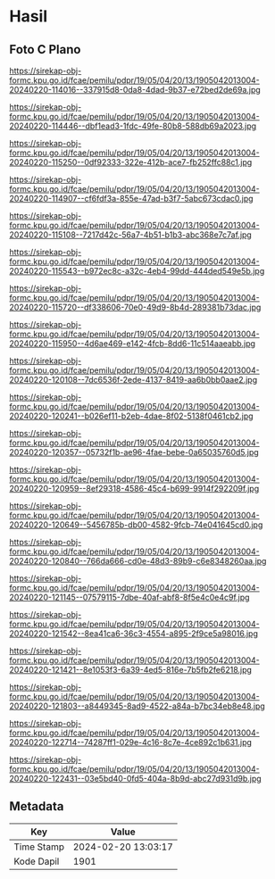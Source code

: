 # Hasil

## Foto C Plano

https://sirekap-obj-formc.kpu.go.id/fcae/pemilu/pdpr/19/05/04/20/13/1905042013004-20240220-114016--337915d8-0da8-4dad-9b37-e72bed2de69a.jpg

https://sirekap-obj-formc.kpu.go.id/fcae/pemilu/pdpr/19/05/04/20/13/1905042013004-20240220-114446--dbf1ead3-1fdc-49fe-80b8-588db69a2023.jpg

https://sirekap-obj-formc.kpu.go.id/fcae/pemilu/pdpr/19/05/04/20/13/1905042013004-20240220-115250--0df92333-322e-412b-ace7-fb252ffc88c1.jpg

https://sirekap-obj-formc.kpu.go.id/fcae/pemilu/pdpr/19/05/04/20/13/1905042013004-20240220-114907--cf6fdf3a-855e-47ad-b3f7-5abc673cdac0.jpg

https://sirekap-obj-formc.kpu.go.id/fcae/pemilu/pdpr/19/05/04/20/13/1905042013004-20240220-115108--7217d42c-56a7-4b51-b1b3-abc368e7c7af.jpg

https://sirekap-obj-formc.kpu.go.id/fcae/pemilu/pdpr/19/05/04/20/13/1905042013004-20240220-115543--b972ec8c-a32c-4eb4-99dd-444ded549e5b.jpg

https://sirekap-obj-formc.kpu.go.id/fcae/pemilu/pdpr/19/05/04/20/13/1905042013004-20240220-115720--df338606-70e0-49d9-8b4d-289381b73dac.jpg

https://sirekap-obj-formc.kpu.go.id/fcae/pemilu/pdpr/19/05/04/20/13/1905042013004-20240220-115950--4d6ae469-e142-4fcb-8dd6-11c514aaeabb.jpg

https://sirekap-obj-formc.kpu.go.id/fcae/pemilu/pdpr/19/05/04/20/13/1905042013004-20240220-120108--7dc6536f-2ede-4137-8419-aa6b0bb0aae2.jpg

https://sirekap-obj-formc.kpu.go.id/fcae/pemilu/pdpr/19/05/04/20/13/1905042013004-20240220-120241--b026ef11-b2eb-4dae-8f02-5138f0461cb2.jpg

https://sirekap-obj-formc.kpu.go.id/fcae/pemilu/pdpr/19/05/04/20/13/1905042013004-20240220-120357--05732f1b-ae96-4fae-bebe-0a65035760d5.jpg

https://sirekap-obj-formc.kpu.go.id/fcae/pemilu/pdpr/19/05/04/20/13/1905042013004-20240220-120959--8ef29318-4586-45c4-b699-9914f292209f.jpg

https://sirekap-obj-formc.kpu.go.id/fcae/pemilu/pdpr/19/05/04/20/13/1905042013004-20240220-120649--5456785b-db00-4582-9fcb-74e041645cd0.jpg

https://sirekap-obj-formc.kpu.go.id/fcae/pemilu/pdpr/19/05/04/20/13/1905042013004-20240220-120840--766da666-cd0e-48d3-89b9-c6e8348260aa.jpg

https://sirekap-obj-formc.kpu.go.id/fcae/pemilu/pdpr/19/05/04/20/13/1905042013004-20240220-121145--07579115-7dbe-40af-abf8-8f5e4c0e4c9f.jpg

https://sirekap-obj-formc.kpu.go.id/fcae/pemilu/pdpr/19/05/04/20/13/1905042013004-20240220-121542--8ea41ca6-36c3-4554-a895-2f9ce5a98016.jpg

https://sirekap-obj-formc.kpu.go.id/fcae/pemilu/pdpr/19/05/04/20/13/1905042013004-20240220-121421--8e1053f3-6a39-4ed5-816e-7b5fb2fe6218.jpg

https://sirekap-obj-formc.kpu.go.id/fcae/pemilu/pdpr/19/05/04/20/13/1905042013004-20240220-121803--a8449345-8ad9-4522-a84a-b7bc34eb8e48.jpg

https://sirekap-obj-formc.kpu.go.id/fcae/pemilu/pdpr/19/05/04/20/13/1905042013004-20240220-122714--74287ff1-029e-4c16-8c7e-4ce892c1b631.jpg

https://sirekap-obj-formc.kpu.go.id/fcae/pemilu/pdpr/19/05/04/20/13/1905042013004-20240220-122431--03e5bd40-0fd5-404a-8b9d-abc27d931d9b.jpg


## Metadata

| Key        | Value               |
| ---------- | ------------------- |
| Time Stamp | 2024-02-20 13:03:17 |
| Kode Dapil | 1901                |



